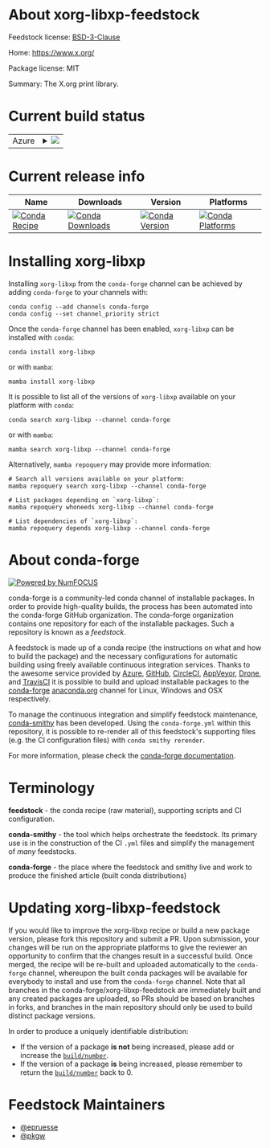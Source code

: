 About xorg-libxp-feedstock
==========================

Feedstock license: [BSD-3-Clause](https://github.com/conda-forge/xorg-libxp-feedstock/blob/main/LICENSE.txt)

Home: https://www.x.org/

Package license: MIT

Summary: The X.org print library.

Current build status
====================


<table>
    
  <tr>
    <td>Azure</td>
    <td>
      <details>
        <summary>
          <a href="https://dev.azure.com/conda-forge/feedstock-builds/_build/latest?definitionId=2192&branchName=main">
            <img src="https://dev.azure.com/conda-forge/feedstock-builds/_apis/build/status/xorg-libxp-feedstock?branchName=main">
          </a>
        </summary>
        <table>
          <thead><tr><th>Variant</th><th>Status</th></tr></thead>
          <tbody><tr>
              <td>linux_64</td>
              <td>
                <a href="https://dev.azure.com/conda-forge/feedstock-builds/_build/latest?definitionId=2192&branchName=main">
                  <img src="https://dev.azure.com/conda-forge/feedstock-builds/_apis/build/status/xorg-libxp-feedstock?branchName=main&jobName=linux&configuration=linux%20linux_64_" alt="variant">
                </a>
              </td>
            </tr><tr>
              <td>linux_aarch64</td>
              <td>
                <a href="https://dev.azure.com/conda-forge/feedstock-builds/_build/latest?definitionId=2192&branchName=main">
                  <img src="https://dev.azure.com/conda-forge/feedstock-builds/_apis/build/status/xorg-libxp-feedstock?branchName=main&jobName=linux&configuration=linux%20linux_aarch64_" alt="variant">
                </a>
              </td>
            </tr><tr>
              <td>linux_ppc64le</td>
              <td>
                <a href="https://dev.azure.com/conda-forge/feedstock-builds/_build/latest?definitionId=2192&branchName=main">
                  <img src="https://dev.azure.com/conda-forge/feedstock-builds/_apis/build/status/xorg-libxp-feedstock?branchName=main&jobName=linux&configuration=linux%20linux_ppc64le_" alt="variant">
                </a>
              </td>
            </tr><tr>
              <td>osx_64</td>
              <td>
                <a href="https://dev.azure.com/conda-forge/feedstock-builds/_build/latest?definitionId=2192&branchName=main">
                  <img src="https://dev.azure.com/conda-forge/feedstock-builds/_apis/build/status/xorg-libxp-feedstock?branchName=main&jobName=osx&configuration=osx%20osx_64_" alt="variant">
                </a>
              </td>
            </tr><tr>
              <td>osx_arm64</td>
              <td>
                <a href="https://dev.azure.com/conda-forge/feedstock-builds/_build/latest?definitionId=2192&branchName=main">
                  <img src="https://dev.azure.com/conda-forge/feedstock-builds/_apis/build/status/xorg-libxp-feedstock?branchName=main&jobName=osx&configuration=osx%20osx_arm64_" alt="variant">
                </a>
              </td>
            </tr>
          </tbody>
        </table>
      </details>
    </td>
  </tr>
</table>

Current release info
====================

| Name | Downloads | Version | Platforms |
| --- | --- | --- | --- |
| [![Conda Recipe](https://img.shields.io/badge/recipe-xorg--libxp-green.svg)](https://anaconda.org/conda-forge/xorg-libxp) | [![Conda Downloads](https://img.shields.io/conda/dn/conda-forge/xorg-libxp.svg)](https://anaconda.org/conda-forge/xorg-libxp) | [![Conda Version](https://img.shields.io/conda/vn/conda-forge/xorg-libxp.svg)](https://anaconda.org/conda-forge/xorg-libxp) | [![Conda Platforms](https://img.shields.io/conda/pn/conda-forge/xorg-libxp.svg)](https://anaconda.org/conda-forge/xorg-libxp) |

Installing xorg-libxp
=====================

Installing `xorg-libxp` from the `conda-forge` channel can be achieved by adding `conda-forge` to your channels with:

```
conda config --add channels conda-forge
conda config --set channel_priority strict
```

Once the `conda-forge` channel has been enabled, `xorg-libxp` can be installed with `conda`:

```
conda install xorg-libxp
```

or with `mamba`:

```
mamba install xorg-libxp
```

It is possible to list all of the versions of `xorg-libxp` available on your platform with `conda`:

```
conda search xorg-libxp --channel conda-forge
```

or with `mamba`:

```
mamba search xorg-libxp --channel conda-forge
```

Alternatively, `mamba repoquery` may provide more information:

```
# Search all versions available on your platform:
mamba repoquery search xorg-libxp --channel conda-forge

# List packages depending on `xorg-libxp`:
mamba repoquery whoneeds xorg-libxp --channel conda-forge

# List dependencies of `xorg-libxp`:
mamba repoquery depends xorg-libxp --channel conda-forge
```


About conda-forge
=================

[![Powered by
NumFOCUS](https://img.shields.io/badge/powered%20by-NumFOCUS-orange.svg?style=flat&colorA=E1523D&colorB=007D8A)](https://numfocus.org)

conda-forge is a community-led conda channel of installable packages.
In order to provide high-quality builds, the process has been automated into the
conda-forge GitHub organization. The conda-forge organization contains one repository
for each of the installable packages. Such a repository is known as a *feedstock*.

A feedstock is made up of a conda recipe (the instructions on what and how to build
the package) and the necessary configurations for automatic building using freely
available continuous integration services. Thanks to the awesome service provided by
[Azure](https://azure.microsoft.com/en-us/services/devops/), [GitHub](https://github.com/),
[CircleCI](https://circleci.com/), [AppVeyor](https://www.appveyor.com/),
[Drone](https://cloud.drone.io/welcome), and [TravisCI](https://travis-ci.com/)
it is possible to build and upload installable packages to the
[conda-forge](https://anaconda.org/conda-forge) [anaconda.org](https://anaconda.org/)
channel for Linux, Windows and OSX respectively.

To manage the continuous integration and simplify feedstock maintenance,
[conda-smithy](https://github.com/conda-forge/conda-smithy) has been developed.
Using the ``conda-forge.yml`` within this repository, it is possible to re-render all of
this feedstock's supporting files (e.g. the CI configuration files) with ``conda smithy rerender``.

For more information, please check the [conda-forge documentation](https://conda-forge.org/docs/).

Terminology
===========

**feedstock** - the conda recipe (raw material), supporting scripts and CI configuration.

**conda-smithy** - the tool which helps orchestrate the feedstock.
                   Its primary use is in the construction of the CI ``.yml`` files
                   and simplify the management of *many* feedstocks.

**conda-forge** - the place where the feedstock and smithy live and work to
                  produce the finished article (built conda distributions)


Updating xorg-libxp-feedstock
=============================

If you would like to improve the xorg-libxp recipe or build a new
package version, please fork this repository and submit a PR. Upon submission,
your changes will be run on the appropriate platforms to give the reviewer an
opportunity to confirm that the changes result in a successful build. Once
merged, the recipe will be re-built and uploaded automatically to the
`conda-forge` channel, whereupon the built conda packages will be available for
everybody to install and use from the `conda-forge` channel.
Note that all branches in the conda-forge/xorg-libxp-feedstock are
immediately built and any created packages are uploaded, so PRs should be based
on branches in forks, and branches in the main repository should only be used to
build distinct package versions.

In order to produce a uniquely identifiable distribution:
 * If the version of a package **is not** being increased, please add or increase
   the [``build/number``](https://docs.conda.io/projects/conda-build/en/latest/resources/define-metadata.html#build-number-and-string).
 * If the version of a package **is** being increased, please remember to return
   the [``build/number``](https://docs.conda.io/projects/conda-build/en/latest/resources/define-metadata.html#build-number-and-string)
   back to 0.

Feedstock Maintainers
=====================

* [@epruesse](https://github.com/epruesse/)
* [@pkgw](https://github.com/pkgw/)

